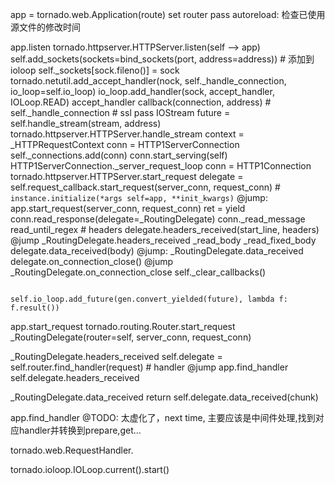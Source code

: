 app = tornado.web.Application(route)
	set	
	router
		pass
	autoreload: 检查已使用源文件的修改时间
	
app.listen
	tornado.httpserver.HTTPServer.listen(self --> app)
		self.add_sockets(sockets=bind_sockets(port, address=address))
			# 添加到ioloop
			self._sockets[sock.fileno()] = sock
			tornado.netutil.add_accept_handler(nock, self._handle_connection, io_loop=self.io_loop)
				io_loop.add_handler(sock, accept_handler, IOLoop.READ)
				accept_handler
					callback(connection, address)  # self._handle_connection
						# ssl
						pass
						IOStream
						future = self.handle_stream(stream, address)
							tornado.httpserver.HTTPServer.handle_stream
								context = _HTTPRequestContext
								conn = HTTP1ServerConnection
								self._connections.add(conn)
								conn.start_serving(self)
									HTTP1ServerConnection._server_request_loop
										conn = HTTP1Connection
										tornado.httpserver.HTTPServer.start_request
											delegate = self.request_callback.start_request(server_conn, request_conn)  # `instance.initialize(*args self=app, **init_kwargs)`
											@jump: app.start_request(server_conn, request_conn)
										ret = yield conn.read_response(delegate=_RoutingDelegate)
											conn._read_message
												read_until_regex  # headers
												delegate.headers_received(start_line, headers)
												@jump _RoutingDelegate.headers_received
												_read_body
													_read_fixed_body
														delegate.data_received(body)
														@jump:  _RoutingDelegate.data_received
												delegate.on_connection_close()
												@jump _RoutingDelegate.on_connection_close
												self._clear_callbacks()

						self.io_loop.add_future(gen.convert_yielded(future), lambda f: f.result())


app.start_request
	tornado.routing.Router.start_request
		_RoutingDelegate(router=self, server_conn, request_conn)

_RoutingDelegate.headers_received
	self.delegate = self.router.find_handler(request)  # handler
	@jump app.find_handler
	self.delegate.headers_received

_RoutingDelegate.data_received
	return self.delegate.data_received(chunk)

app.find_handler
@TODO: 太虚化了，next time, 主要应该是中间件处理,找到对应handler并转换到prepare,get...

tornado.web.RequestHandler.

tornado.ioloop.IOLoop.current().start()
